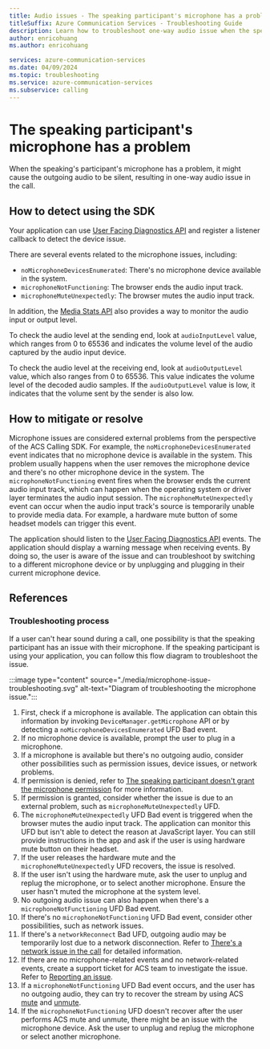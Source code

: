 ```yaml
---
title: Audio issues - The speaking participant's microphone has a problem
titleSuffix: Azure Communication Services - Troubleshooting Guide
description: Learn how to troubleshoot one-way audio issue when the speaking participant's microphone has a problem.
author: enricohuang
ms.author: enricohuang

services: azure-communication-services
ms.date: 04/09/2024
ms.topic: troubleshooting
ms.service: azure-communication-services
ms.subservice: calling
---
```


# The speaking participant's microphone has a problem
When the speaking's participant's microphone has a problem, it might cause the outgoing audio to be silent, resulting in one-way audio issue in the call.

## How to detect using the SDK
Your application can use [User Facing Diagnostics API](../../../../concepts/voice-video-calling/user-facing-diagnostics.md) and register a listener callback to detect the device issue.

There are several events related to the microphone issues, including:
* `noMicrophoneDevicesEnumerated`: There's no microphone device available in the system.
* `microphoneNotFunctioning`: The browser ends the audio input track.
* `microphoneMuteUnexpectedly`: The browser mutes the audio input track.

In addition, the [Media Stats API](../../../../concepts/voice-video-calling/media-quality-sdk.md) also provides a way to monitor the audio input or output level.

To check the audio level at the sending end, look at `audioInputLevel` value, which ranges from 0 to 65536 and indicates the volume level of the audio captured by the audio input device.

To check the audio level at the receiving end, look at `audioOutputLevel` value, which also ranges from 0 to 65536. This value indicates the volume level of the decoded audio samples.
If the `audioOutputLevel` value is low, it indicates that the volume sent by the sender is also low.

## How to mitigate or resolve
Microphone issues are considered external problems from the perspective of the ACS Calling SDK.
For example, the `noMicrophoneDevicesEnumerated` event indicates that no microphone device is available in the system.
This problem usually happens when the user removes the microphone device and there's no other microphone device in the system.
The `microphoneNotFunctioning` event fires when the browser ends the current audio input track,
which can happen when the operating system or driver layer terminates the audio input session.
The `microphoneMuteUnexpectedly` event can occur when the audio input track's source is temporarily unable to provide media data.
For example, a hardware mute button of some headset models can trigger this event.

The application should listen to the [User Facing Diagnostics API](../../../../concepts/voice-video-calling/user-facing-diagnostics.md) events.
The application should display a warning message when receiving events.
By doing so, the user is aware of the issue and can troubleshoot by switching to a different microphone device or by unplugging and plugging in their current microphone device.

## References
### Troubleshooting process
If a user can't hear sound during a call, one possibility is that the speaking participant has an issue with their microphone.
If the speaking participant is using your application, you can follow this flow diagram to troubleshoot the issue.

:::image type="content" source="./media/microphone-issue-troubleshooting.svg" alt-text="Diagram of troubleshooting the microphone issue.":::

1. First, check if a microphone is available. The application can obtain this information by invoking `DeviceManager.getMicrophone` API or by detecting a `noMicrophoneDevicesEnumerated` UFD Bad event.
2. If no microphone device is available, prompt the user to plug in a microphone.
3. If a microphone is available but there's no outgoing audio, consider other possibilities such as permission issues, device issues, or network problems.
4. If permission is denied, refer to [The speaking participant doesn't grant the microphone permission](./microphone-permission.md) for more information.
5. If permission is granted, consider whether the issue is due to an external problem, such as `microphoneMuteUnexpectedly` UFD.
6. The `microphoneMuteUnexpectedly` UFD Bad event is triggered when the browser mutes the audio input track. The application can monitor this UFD but isn't able to detect the reason at JavaScript layer. You can still provide instructions in the app and ask if the user is using hardware mute button on their headset.
7. If the user releases the hardware mute and the `microphoneMuteUnexpectedly` UFD recovers, the issue is resolved.
8. If the user isn't using the hardware mute, ask the user to unplug and replug the microphone, or to select another microphone. Ensure the user hasn't muted the microphone at the system level.
9. No outgoing audio issue can also happen when there's a `microphoneNotFunctioning` UFD Bad event.
10. If there's no `microphoneNotFunctioning` UFD Bad event, consider other possibilities, such as network issues.
11. If there's a `networkReconnect` Bad UFD, outgoing audio may be temporarily lost due to a network disconnection. Refer to [There's a network issue in the call](./network-issue.md) for detailed information.
12. If there are no microphone-related events and no network-related events, create a support ticket for ACS team to investigate the issue. Refer to [Reporting an issue](../general-troubleshooting-strategies/report-issue.md).
13. If a `microphoneNotFunctioning` UFD Bad event occurs, and the user has no outgoing audio, they can try to recover the stream by using ACS [mute](/javascript/api/azure-communication-services/@azure/communication-calling/call?view=azure-communication-services-js&preserve-view=true#@azure-communication-calling-call-mute) and [unmute](/javascript/api/azure-communication-services/@azure/communication-calling/call?view=azure-communication-services-js&preserve-view=true#@azure-communication-calling-call-unmute).
14. If the `microphoneNotFunctioning` UFD doesn't recover after the user performs ACS mute and unmute, there might be an issue with the microphone device. Ask the user to unplug and replug the microphone or select another microphone.
